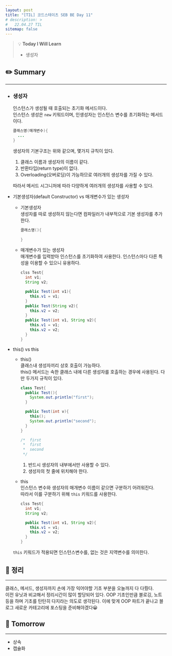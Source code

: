 ```yaml
---
layout: post
title: "[TIL] 코드스테이츠 SEB BE Day 11"
# description: >
#   22.04.27 TIL
sitemap: false
---
```

> 💡 **Today I Will Learn**
>
> * 생성자

## ✏️ Summary
***
* ### 생성자

  인스턴스가 생성될 때 호출되는 초기화 메서드이다.  
  인스턴스 생성은 `new` 키워드이며, 인생성자는 인스턴스 변수를 초기화하는 메서드이다.

  ``` java
  클래스명(매개변수){
    ...
  }
  ```

  생성자의 기본구조는 위와 같으며, 몇가지 규칙이 있다.
  1. 클래스 이름과 생성자의 이름이 같다.
  2. 반환타입(return type)이 없다.
  3. Overloading(오버로딩)이 가능하므로 여러개의 생성자를 가질 수 있다.

  따라서 메서드 시그니처에 따라 다양하게 여러개의 생성자를 사용할 수 있다.

* 기본생성자(default Constructor) vs 매개변수가 있는 생성자
  * 기본생성자  
    생성자를 따로 생성하지 않는다면 컴파일러가 내부적으로 기본 생성자를 추가한다.
    
    ```java
    클래스명(){
      
    }
    ```

  * 매개변수가 있는 생성자  
  매개변수를 입력받아 인스턴스를 초기화하여 사용한다. 인스턴스마다 다른 특성을 이용할 수 있으니 유용하다.

    ```java
    clss Test{
      int v1;
      String v2;

      public Test(int v1){
        this.v1 = v1;
      }
      public Test(String v2){
        this.v2 = v2;
      }
      public Test(int v1, String v2){
        this.v1 = v1;
        this.v2 = v2;
      }
    }
    ```

* this() vs this
  * this()  
    클래스내 생성자끼리 상호 호출이 가능하다.  
    this() 메서드는 속한 클래스 내에 다른 생성자를 호출하는 경우에 사용된다. 다만 두가지 규칙이 있다.

    ```java
    class Test{
      public Test(){
        System.out.println("first");
      }

      public Test(int v){
        this();
        System.out.println("second");
      }
    }

    /*  first
     *  first
     *  second
     */
    ```
    1. 반드시 생성자의 내부에서만 사용할 수 있다.
    2. 생성자의 첫 줄에 위치해야 한다.
    
   * this  
   인스턴스 변수와 생성자의 매개변수 이름이 같으면 구분하기 어려워진다.  
   따라서 이를 구분하기 위해 `this` 키워드를 사용한다.

      ```java
      clss Test{
        int v1;
        String v2;

        public Test(int v1, String v2){
          this.v1 = v1;
          this.v2 = v2;
        }
      }
      ```

    `this` 키워드가 적용되면 인스턴스변수를, 없는 것은 지역변수를 의미한다.

## 📌 정리
***

클래스, 메서드, 생성자까지 손에 가장 익어야할 기초 부분을 오늘까지 다 다뤘다.  
이전 유닛과 비교해서 정리시간이 많이 할당되어 있다. OOP 기초인만큼 블로깅, 노트 등을 하며 기초를 탄탄히 다지라는 의도로 생각된다. 이에 맞게 OOP 파트가 끝나고 블로그 새로운 카테고리에 포스팅을 준비해야겠다😀
 
## 🎯 Tomorrow
***
* 상속
* 캡슐화